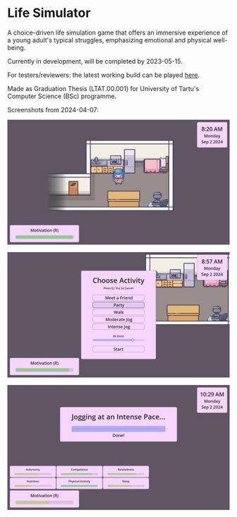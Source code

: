 # Life Simulator
A choice-driven life simulation game that offers an immersive experience of a young adult's typical struggles, emphasizing emotional and physical well-being.

Currently in development, will be completed by 2023-05-15.

For testers/reviewers: the latest working build can be played [here](https://mihkelroomet.itch.io/life-simulator).

Made as Graduation Thesis (LTAT.00.001) for University of Tartu's Computer Science (BSc) programme.

Screenshots from 2024-04-07:

![in-game](https://github.com/mihkelroomet/life-simulator/blob/main/showcase/2024-04-07%20Basic%20Activities/in-game.png)

![activity start panel](https://github.com/mihkelroomet/life-simulator/blob/main/showcase/2024-04-07%20Basic%20Activities/activity_start_panel.png)

![ongoing activity panel](https://github.com/mihkelroomet/life-simulator/blob/main/showcase/2024-04-07%20Basic%20Activities/ongoing_activity_panel.png)
